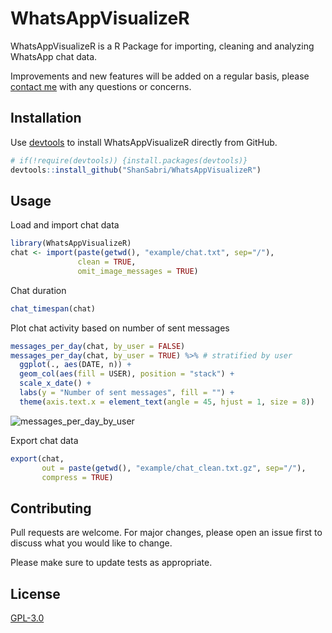 # WhatsAppVisualizeR

WhatsAppVisualizeR is a R Package for importing, cleaning and analyzing WhatsApp chat data.

Improvements and new features will be added on a regular basis, please [contact me](mailto:shanasabri@gmail.com) with any questions or concerns.


## Installation

Use [devtools](https://github.com/r-lib/devtools) to install WhatsAppVisualizeR directly from GitHub.

```R
# if(!require(devtools)) {install.packages(devtools)}
devtools::install_github("ShanSabri/WhatsAppVisualizeR")

```

## Usage

Load and import chat data
```R
library(WhatsAppVisualizeR)
chat <- import(paste(getwd(), "example/chat.txt", sep="/"), 
               clean = TRUE, 
               omit_image_messages = TRUE)
```


Chat duration
```R
chat_timespan(chat)
```


Plot chat activity based on number of sent messages
```R
messages_per_day(chat, by_user = FALSE)
messages_per_day(chat, by_user = TRUE) %>% # stratified by user
  ggplot(., aes(DATE, n)) +
  geom_col(aes(fill = USER), position = "stack") +
  scale_x_date() +
  labs(y = "Number of sent messages", fill = "") +
  theme(axis.text.x = element_text(angle = 45, hjust = 1, size = 8)) 
```
![messages_per_day_by_user](examples/messages_per_day_by_user.png)


Export chat data
```R
export(chat, 
       out = paste(getwd(), "example/chat_clean.txt.gz", sep="/"), 
       compress = TRUE)
```


## Contributing
Pull requests are welcome. For major changes, please open an issue first to discuss what you would like to change.

Please make sure to update tests as appropriate.

## License
[GPL-3.0](https://choosealicense.com/licenses/gpl-3.0/)
